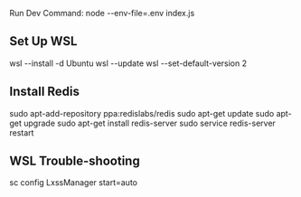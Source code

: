 Run Dev Command: node --env-file=.env index.js

## Set Up WSL

wsl --install -d Ubuntu
wsl --update
wsl --set-default-version 2

## Install Redis

sudo apt-add-repository ppa:redislabs/redis
sudo apt-get update
sudo apt-get upgrade
sudo apt-get install redis-server
sudo service redis-server restart

## WSL Trouble-shooting

sc config LxssManager start=auto

